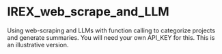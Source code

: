 # IREX_web_scrape_and_LLM
Using web-scraping and LLMs with function calling to categorize projects and generate summaries. You will need your own API_KEY for this. This is an illustrative version.
